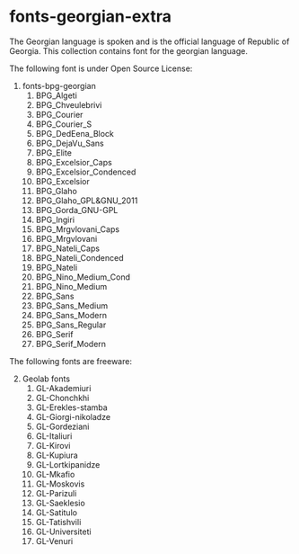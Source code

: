 # fonts-georgian-extra

The Georgian language is spoken and is the official
language of Republic of Georgia. This collection
contains font for the georgian language.

The following font is under Open Source License:

1. fonts-bpg-georgian
    1. BPG_Algeti
    2. BPG_Chveulebrivi
    3. BPG_Courier
    4. BPG_Courier_S
    5. BPG_DedEena_Block
    6. BPG_DejaVu_Sans
    7. BPG_Elite
    8. BPG_Excelsior_Caps
    9. BPG_Excelsior_Condenced
    10. BPG_Excelsior
    11. BPG_Glaho
    12. BPG_Glaho_GPL&GNU_2011
    13. BPG_Gorda_GNU-GPL
    14. BPG_Ingiri
    15. BPG_Mrgvlovani_Caps
    16. BPG_Mrgvlovani
    17. BPG_Nateli_Caps
    18. BPG_Nateli_Condenced
    19. BPG_Nateli
    20. BPG_Nino_Medium_Cond
    21. BPG_Nino_Medium
    22. BPG_Sans
    23. BPG_Sans_Medium
    24. BPG_Sans_Modern
    25. BPG_Sans_Regular
    26. BPG_Serif
    27. BPG_Serif_Modern

The following fonts are freeware:

2. Geolab fonts
    1. GL-Akademiuri
    2. GL-Chonchkhi
    3. GL-Erekles-stamba
    4. GL-Giorgi-nikoladze
    5. GL-Gordeziani
    6. GL-Italiuri
    7. GL-Kirovi
    8. GL-Kupiura
    9. GL-Lortkipanidze
    10. GL-Mkafio
    11. GL-Moskovis
    12. GL-Parizuli
    13. GL-Saeklesio
    14. GL-Satitulo
    15. GL-Tatishvili
    16. GL-Universiteti
    17. GL-Venuri
